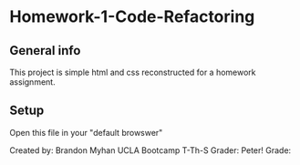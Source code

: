 # Homework-1-Code-Refactoring

## General info
This project is simple html and css reconstructed for a homework assignment.
	
## Setup
Open this file in your "default browswer"


Created by: Brandon Myhan
            UCLA Bootcamp T-Th-S
Grader:     Peter!
Grade:      


